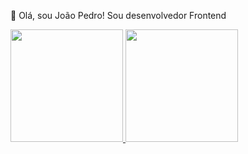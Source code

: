 👋 Olá, sou João Pedro!
Sou desenvolvedor Frontend
<div>
<a href="https://github.com/rafaballeriniz">
<img height="180em" src="https://github-readme-stats.vercel.app/apilusername-rafaballeriniäshow_icons-true&theme-draculaäinclude_all_commits-true&count_private-true"/>
<img height="180em" src="https://github-readme-stats.vercel.app/api/top-langs/?username-rafaballeriniälayout-compact&langs_count=16&theme-dracula"/>
</div>
